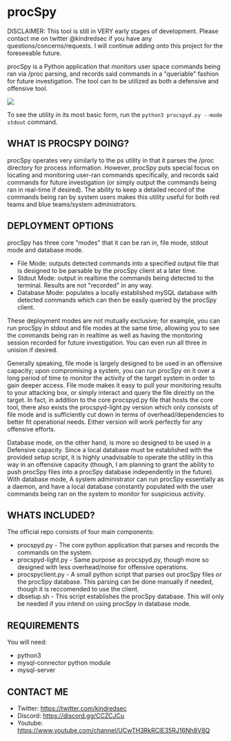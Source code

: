 # procSpy
DISCLAIMER: This tool is still in VERY early stages of development. Please contact me on twitter @kindredsec if you have any questions/concerns/requests. I will continue adding onto this project for the foreseeable future.

procSpy is a Python application that monitors user space commands being ran via /proc parsing, and records said commands in a "queriable" fashion for future investigation. The tool can to be utilized as both a defensive and offensive tool.

<a href="https://asciinema.org/a/JnJgUxog92sxvsYr8dkyeZJSJ" target="_blank"><img src="https://asciinema.org/a/JnJgUxog92sxvsYr8dkyeZJSJ.svg" /></a>

To see the utility in its most basic form, run the `python3 procspyd.py --mode stdout` command. 

WHAT IS PROCSPY DOING?
-------------------
procSpy operates very similarly to the ps utility in that it parses the /proc directory for process information. However, procSpy puts special focus on locating and monitoring user-ran commands specifically, and records said commands for future investigation (or simply output the commands being ran in real-time if desired). The ability to keep a detailed record of the commands being ran by system users makes this utility useful for both red teams and blue teams/system administrators.

DEPLOYMENT OPTIONS
-------------------
procSpy has three core "modes" that it can be ran in, file mode, stdout mode and database mode.
* File Mode: outputs detected commands into a specified output file that is designed to be parsable by the procSpy client at a later time.
* Stdout Mode: output in realtime the commands being detected to the terminal. Results are not "recorded" in any way.
* Database Mode: populates a locally established mySQL database with detected commands which can then be easily queried by the procSpy client.

These deployment modes are not mutually exclusive; for example, you can run procSpy in stdout and file modes at the same time, allowing you to see the commands being ran in realtime as well as having the monitoring session recorded for future investigation. You can even run all three in unision if desired.

Generally speaking, file mode is largely designed to be used in an offensive capacity; upon compromising a system, you can run procSpy on it over a long period of time to monitor the activity of the target system in order to gain deeper access. File mode makes it easy to pull your monitoring results to your attacking box, or simply interact and query the file directly on the target. In fact, in addition to the core procspyd.py file that hosts the core tool, there also exists the procspyd-light.py version which only consists of file mode and is sufficiently cut down in terms of overhead/dependencies to better fit operational needs. Either version will work perfectly for any offensive efforts.

Database mode, on the other hand, is more so designed to be used in a Defensive capacity. Since a local database must be established with the provided setup script, it is highly unadvisable to operate the utility in this way in an offensive capacity (though, I am planning to grant the ability to push procSpy files into a procSpy database independently in the future). With database mode, A system administrator can run procSpy essentially as a daemon, and have a local database constantly populated with the user commands being ran on the system to monitor for suspicious activity. 

WHATS INCLUDED?
----------------
The official repo consists of four main components:
* procspyd.py - The core python application that parses and records the commands on the system.
* procspyd-light.py - Same purpose as procspyd.py, though more so designed with less overhead/noise for offensive operations.
* procspyclient.py - A small python script that parses out procSpy files or the procSpy database. This parsing can be done manually if needed, though it is reccomended to use the client.
* dbsetup.sh - This script establishes the procSpy database. This will only be needed if you intend on using procSpy in database mode.

REQUIREMENTS
--------------
You will need:
* python3
* mysql-connector python module
* mysql-server

CONTACT ME
-------------
* Twitter: https://twitter.com/kindredsec
* Discord: https://discord.gg/CCZCJCu
* Youtube: https://www.youtube.com/channel/UCwTH3RkRCIE35RJ16Nh8V8Q




